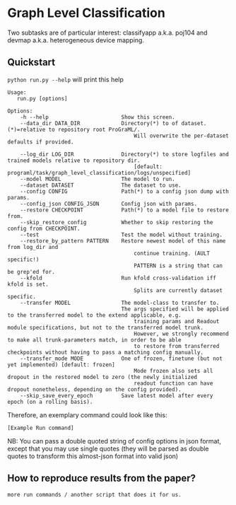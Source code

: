 # Graph Level Classification

Two subtasks are of particular interest: classifyapp a.k.a. poj104 and devmap a.k.a. heterogeneous device mapping.

## Quickstart
`python run.py --help` will print this help
```
Usage:
   run.py [options]

Options:
    -h --help                       Show this screen.
    --data_dir DATA_DIR             Directory(*) to of dataset. (*)=relative to repository root ProGraML/.
                                        Will overwrite the per-dataset defaults if provided.

    --log_dir LOG_DIR               Directory(*) to store logfiles and trained models relative to repository dir.
                                        [default: programl/task/graph_level_classification/logs/unspecified]
    --model MODEL                   The model to run.
    --dataset DATASET               The dataset to use.
    --config CONFIG                 Path(*) to a config json dump with params.
    --config_json CONFIG_JSON       Config json with params.
    --restore CHECKPOINT            Path(*) to a model file to restore from.
    --skip_restore_config           Whether to skip restoring the config from CHECKPOINT.
    --test                          Test the model without training.
    --restore_by_pattern PATTERN    Restore newest model of this name from log_dir and
                                        continue training. (AULT specific!)
                                        PATTERN is a string that can be grep'ed for.
    --kfold                         Run kfold cross-validation iff kfold is set.
                                        Splits are currently dataset specific.
    --transfer MODEL                The model-class to transfer to.
                                    The args specified will be applied to the transferred model to the extend applicable, e.g.
                                        training params and Readout module specifications, but not to the transferred model trunk.
                                        However, we strongly recommend to make all trunk-parameters match, in order to be able
                                        to restore from transferred checkpoints without having to pass a matching config manually.
    --transfer_mode MODE            One of frozen, finetune (but not yet implemented) [default: frozen]
                                        Mode frozen also sets all dropout in the restored model to zero (the newly initialized
                                        readout function can have dropout nonetheless, depending on the config provided).
    --skip_save_every_epoch         Save latest model after every epoch (on a rolling basis).
```
Therefore, an exemplary command could look like this:
```
[Example Run command]
```
NB: You can pass a double quoted string of config options in json format, except that you may use single quotes (they will be parsed as double quotes to transform this almost-json format into valid json)

## How to reproduce results from the paper?

```
more run commands / another script that does it for us.
```

